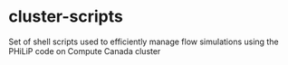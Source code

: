 # cluster-scripts
Set of shell scripts used to efficiently manage flow simulations using the PHiLiP code on Compute Canada cluster
